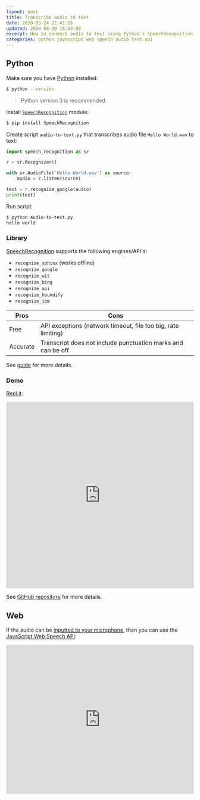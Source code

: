 ```yaml
---
layout: post
title: Transcribe audio to text
date: 2020-08-24 21:41:26
updated: 2020-08-30 16:03:09
excerpt: How to convert audio to text using Python's SpeechRecognition library or the JavaScript Web Speech API.
categories: python javascript web speech audio text api
---
```


## Python

Make sure you have [Python](https://www.python.org/downloads/) installed:

```sh
$ python --version
```

> Python version 3 is recommended.

Install [`SpeechRecognition`](https://pypi.org/project/SpeechRecognition/) module:

```sh
$ pip install SpeechRecognition
```

Create script `audio-to-text.py` that transcribes audio file `Hello World.wav` to text:

```py
import speech_recognition as sr

r = sr.Recognizer()

with sr.AudioFile('Hello World.wav') as source:
    audio = r.listen(source)

text = r.recognize_google(audio)
print(text)
```

Run script:

```sh
$ python audio-to-text.py
hello world
```

### Library

[SpeechRecognition](https://pypi.org/project/SpeechRecognition/) supports the following engines/API's:

- `recognize_sphinx` (works offline)
- `recognize_google`
- `recognize_wit`
- `recognize_bing`
- `recognize_api`
- `recognize_houndify`
- `recognize_ibm`

| Pros     | Cons                                                          |
| -------- | ------------------------------------------------------------- |
| Free     | API exceptions (network timeout, file too big, rate limiting) |
| Accurate | Transcript does not include punctuation marks and can be off  |

See [guide](https://realpython.com/python-speech-recognition/) for more details.

### Demo

[Repl.it](https://repl.it/@remarkablemark/Speech-Recognition):

<iframe height="500px" width="100%" src="https://repl.it/@remarkablemark/Speech-Recognition?lite=true" scrolling="no" frameborder="no" allowtransparency="true" allowfullscreen="true" sandbox="allow-forms allow-pointer-lock allow-popups allow-same-origin allow-scripts allow-modals"></iframe>

See [GitHub repository](https://github.com/remarkablemark/speech-recognition-demo) for more details.

## Web

If the audio can be [inputted to your microphone](https://www.vb-audio.com/Cable/), then you can use the [JavaScript Web Speech API](https://developers.google.com/web/updates/2013/01/Voice-Driven-Web-Apps-Introduction-to-the-Web-Speech-API):

<iframe height="400px" width="100%" src="https://www.google.com/intl/en/chrome/demos/speech.html" scrolling="no" frameborder="no" allow="microphone"></iframe>
